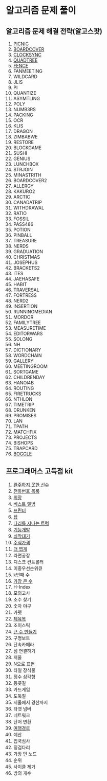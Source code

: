 # 알고리즘 문제 풀이

## 알고리즘 문제 해결 전략(알고스팟)

1. [PICNIC](https://gurumee92.tistory.com/147)
2. [BOARDCOVER](https://gurumee92.tistory.com/148)
3. [CLOCKSYNC](https://gurumee92.tistory.com/150)
4. [QUADTREE](https://gurumee92.tistory.com/153)
5. [FENCE](https://gurumee92.tistory.com/154)
6. FANMEETING
7. WILDCARD
8. JLIS
9. PI
10. QUANTIZE
11. ASYMTLING
12. POLY
13. NUMB3RS
14. PACKING
15. OCR
16. KLIS
17. DRAGON
18. ZIMBABWE
19. RESTORE
20. BLOCKGAME
21. SUSHI
22. GENIUS
23. LUNCHBOX
24. STRJOIN
25. MINASTRITH
26. BOARDCOVER2
27. ALLERGY
28. KAKURO2
29. ARCTIC
30. CANADATRIP
31. WITHDRAWAL
32. RATIO
33. FOSSIL
34. PASS486
35. POTION
36. PINBALL
37. TREASURE
38. NERDS
39. GRADUATION
40. CHRISTMAS
41. JOSEPHUS
42. BRACKETS2
43. ITES
44. JAEHASAFE
45. HABIT
46. TRAVERSAL
47. FORTRESS
48. NERD2
49. INSERTION
50. RUNNINGMEDIAN
51. MORDOR
52. FAMILYTREE
53. MEASURETIME
54. EDITORWARS
55. SOLONG
56. NH
57. DICTIONARY
58. WORDCHAIN
59. GALLERY
60. MEETINGROOM
61. SORTGAME
62. CHILDRENDAY
63. HANOI4B
64. ROUTING
65. FIRETRUCKS
66. NTHLON
67. TIMETRIP
68. DRUNKEN
69. PROMISES
70. LAN
71. TPATH
72. MATCHFIX
73. PROJECTS
74. BISHOPS
75. TRAPCARD
76. [BOGGLE](https://gurumee92.tistory.com/149)

## 프로그래머스 고득점 kit

1. [완주하지 못한 선수](https://gurumee92.tistory.com/156)
2. [전화번호 목록](https://gurumee92.tistory.com/157)
3. [위장](https://gurumee92.tistory.com/158)
4. [베스트 앨범](https://gurumee92.tistory.com/159)
5. [프린터](https://gurumee92.tistory.com/167)
6. [탑](https://gurumee92.tistory.com/166)
7. [다리를 지나는 트럭](https://gurumee92.tistory.com/168)
8. [기능개발](https://gurumee92.tistory.com/169)
9. [쇠막대기](https://gurumee92.tistory.com/171)
10. [주식가격](https://gurumee92.tistory.com/170)
11. [더 맵게](https://gurumee92.tistory.com/163)
12. 라면공장
13. 디스크 컨트롤러
14. 이중우선순위큐
15. k번째 수
16. [가장 큰 수](https://gurumee92.tistory.com/161)
17. H-Index
18. 모의고사
19. 소수 찾기
20. 숫자 야구
21. 카펫
22. [체육복](https://gurumee92.tistory.com/160)
23. 조이스틱
24. [큰 수 만들기](https://gurumee92.tistory.com/162)
25. 구명보트
26. 단속카메라
27. 섬 연결하기
28. 저울
29. [N으로 표현](https://gurumee92.tistory.com/164)
30. 타일 장식물
31. 정수 삼각형
32. 등굣길
33. 카드게임
34. 도둑질
35. 서울에서 경산까지
36. 타겟 넘버
37. 네트워크
38. 단어 변환
39. [여행경로](https://gurumee92.tistory.com/165)
40. 예산
41. 입국심사
42. 징검다리
43. 가장 먼 노드
44. 순위
45. 사이클 제거
46. 방의 개수